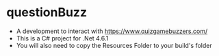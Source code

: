 # questionBuzz
- A development to interact with https://www.quizgamebuzzers.com/<br>
- This is a C# project for .Net 4.6.1<br>
- You will also need to copy the Resources Folder to your build's folder
